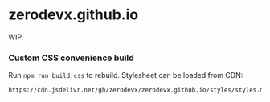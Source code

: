 # zerodevx.github.io

WIP.

### Custom CSS convenience build

Run `npm run build:css` to rebuild. Stylesheet can be loaded from CDN:

```
https://cdn.jsdelivr.net/gh/zerodevx/zerodevx.github.io/styles/styles.min.css
```

